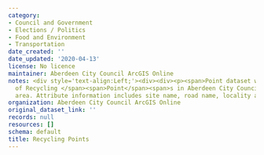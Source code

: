 ```yaml
---
category:
- Council and Government
- Elections / Politics
- Food and Environment
- Transportation
date_created: ''
date_updated: '2020-04-13'
license: No licence
maintainer: Aberdeen City Council ArcGIS Online
notes: <div style='text-align:Left;'><div><div><p><span>Point dataset with the locations
  of Recycling </span><span>Point</span><span>s in Aberdeen City Council local authority
  area. Attribute information includes site name, road name, locality and postcode.</span></p></div></div></div>
organization: Aberdeen City Council ArcGIS Online
original_dataset_link: ''
records: null
resources: []
schema: default
title: Recycling Points
---
```

